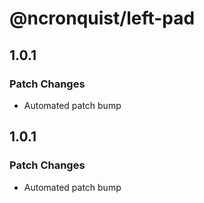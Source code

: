 # @ncronquist/left-pad

## 1.0.1

### Patch Changes

- Automated patch bump

## 1.0.1

### Patch Changes

- Automated patch bump
